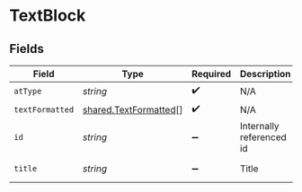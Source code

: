 # TextBlock


## Fields

| Field                                                                 | Type                                                                  | Required                                                              | Description                                                           | Example                                                               |
| --------------------------------------------------------------------- | --------------------------------------------------------------------- | --------------------------------------------------------------------- | --------------------------------------------------------------------- | --------------------------------------------------------------------- |
| `atType`                                                              | *string*                                                              | :heavy_check_mark:                                                    | N/A                                                                   | TextBlockDetail                                                       |
| `textFormatted`                                                       | [shared.TextFormatted](../../../sdk/models/shared/textformatted.md)[] | :heavy_check_mark:                                                    | N/A                                                                   |                                                                       |
| `id`                                                                  | *string*                                                              | :heavy_minus_sign:                                                    | Internally referenced id                                              | 2                                                                     |
| `title`                                                               | *string*                                                              | :heavy_minus_sign:                                                    | Title                                                                 | Baggage Details                                                       |
